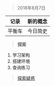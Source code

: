 > 2018年8月7日

|记录|新的概念|
|--- |-------|
|平衡车|今日简史|

> **探索**

1. 学习架构
3. 搭建环境
3. 查询练习

> [探索疑惑][1]


  [1]: https://www.baidu.com
